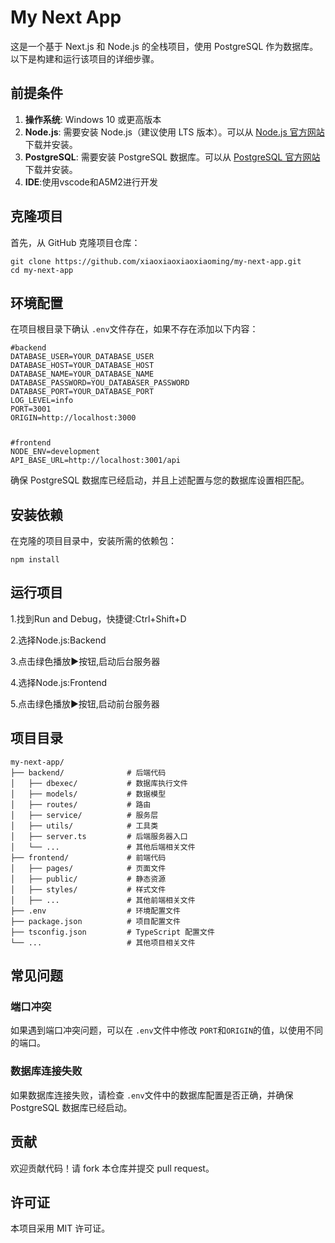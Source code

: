 <div>
    <div class="markdown-heading">
        <h1 class="heading-element">My Next App</h1>
    </div>
    <p>这是一个基于 Next.js 和 Node.js 的全栈项目，使用 PostgreSQL 作为数据库。以下是构建和运行该项目的详细步骤。</p>
    <div class="markdown-heading">
        <h2 class="heading-element">前提条件</h2>
    </div>
    <ol>
        <li>
            <strong>操作系统</strong>: Windows 10 或更高版本</li>
        <li>
            <strong>Node.js</strong>: 需要安装 Node.js（建议使用 LTS 版本）。可以从
            <a href="https://nodejs.org/" rel="nofollow">Node.js 官方网站</a>下载并安装。</li>
        <li>
            <strong>PostgreSQL</strong>: 需要安装 PostgreSQL 数据库。可以从
            <a href="https://www.postgresql.org/download/" rel="nofollow">PostgreSQL 官方网站</a>下载并安装。</li>
        <li><strong>IDE</strong>:使用vscode和A5M2进行开发</li>
    </ol>
    <div class="markdown-heading">
        <h2 class="heading-element">克隆项目</h2>
    </div>
    <p>首先，从 GitHub 克隆项目仓库：</p>
<pre><code>git clone https://github.com/xiaoxiaoxiaoxiaoming/my-next-app.git
cd my-next-app</code></pre>
    <div class="markdown-heading"> 
        <h2 class="heading-element">环境配置</h2>
    </div>
    <p>在项目根目录下确认 <code>.env</code>文件存在，如果不存在添加以下内容：</p>
<pre><code>#backend
DATABASE_USER=YOUR_DATABASE_USER
DATABASE_HOST=YOUR_DATABASE_HOST
DATABASE_NAME=YOUR_DATABASE_NAME
DATABASE_PASSWORD=YOU_DATABASER_PASSWORD
DATABASE_PORT=YOUR_DATABASE_PORT
LOG_LEVEL=info
PORT=3001
ORIGIN=http://localhost:3000
<p></p>
#frontend
NODE_ENV=development
API_BASE_URL=http://localhost:3001/api</code></pre>
    <p>确保 PostgreSQL 数据库已经启动，并且上述配置与您的数据库设置相匹配。</p>
    <div class="markdown-heading">
        <h2 class="heading-element">安装依赖</h2>
    </div>
    <p>在克隆的项目目录中，安装所需的依赖包：</p>
<pre><code>npm install</code></pre>
    <div class="markdown-heading">
        <h2 class="heading-element">运行项目</h2>
    </div>
    <div class="markdown-heading">
        <p>1.找到Run and Debug，快捷键:Ctrl+Shift+D</p>
        <p>2.选择Node.js:Backend</h3>
        <p>3.点击绿色播放▶按钮,启动后台服务器</p>
        <p>4.选择Node.js:Frontend</p>
        <p>5.点击绿色播放▶按钮,启动前台服务器</p>
    </div>
    <div class="markdown-heading">
        <h2 class="heading-element">项目目录</h2>
    </div>
<pre><code><span>my</span>-<span>next</span>-app/
├── backend/              <span># 后端代码</span>
│   ├── dbexec/           <span># 数据库执行文件</span>
│   ├── models/           <span># 数据模型</span>
│   ├── routes/           <span># 路由</span>
│   ├── service/          <span># 服务层</span>
│   ├── utils/            <span># 工具类</span>
│   ├── server.ts         <span># 后端服务器入口</span>
│   └── ...               <span># 其他后端相关文件</span>
├── frontend/             <span># 前端代码</span>
│   ├── pages/            <span># 页面文件</span>
│   ├── public/           <span># 静态资源</span>
│   ├── styles/           <span># 样式文件</span>
│   ├── ...               <span># 其他前端相关文件</span>
├── .env                  <span># 环境配置文件</span>
├── package.json          <span># 项目配置文件</span>
├── tsconfig.json         <span># TypeScript 配置文件</span>
└── ...                   <span># 其他项目相关文件</span>
</code></pre>
    <div class="markdown-heading">
        <h2 class="heading-element">常见问题</h2>
    </div>
    <div class="markdown-heading">
        <h3 class="heading-element">端口冲突</h3>
    </div>
    <p>如果遇到端口冲突问题，可以在 <code>.env</code>文件中修改 <code>PORT</code>和<code>ORIGIN</code>的值，以使用不同的端口。</p>
    <div class="markdown-heading">
        <h3 class="heading-element">数据库连接失败</h3>
    </div>
    <p>如果数据库连接失败，请检查 <code>.env</code>文件中的数据库配置是否正确，并确保 PostgreSQL 数据库已经启动。</p>
    <div class="markdown-heading">
        <h2 class="heading-element">贡献</h2>
    </div>
    <p>欢迎贡献代码！请 fork 本仓库并提交 pull request。</p>
    <div class="markdown-heading">
        <h2 class="heading-element">许可证</h2>
    </div>
    <p>本项目采用 MIT 许可证。</p>
</div>